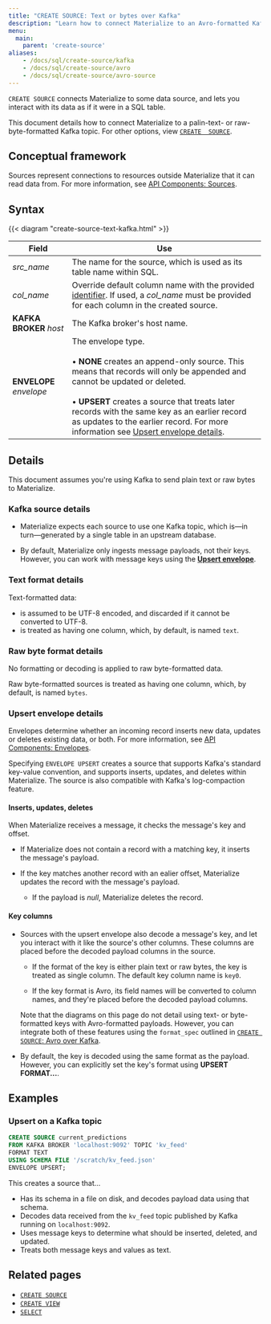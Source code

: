 ```yaml
---
title: "CREATE SOURCE: Text or bytes over Kafka"
description: "Learn how to connect Materialize to an Avro-formatted Kafka topic"
menu:
  main:
    parent: 'create-source'
aliases:
    - /docs/sql/create-source/kafka
    - /docs/sql/create-source/avro
    - /docs/sql/create-source/avro-source
---
```


`CREATE SOURCE` connects Materialize to some data source, and lets you interact
with its data as if it were in a SQL table.

This document details how to connect Materialize to a palin-text- or
raw-byte-formatted Kafka topic. For other options, view [`CREATE  SOURCE`](../).

## Conceptual framework

Sources represent connections to resources outside Materialize that it can read
data from. For more information, see [API Components:
Sources](../../../overview/api-components#sources).

## Syntax

{{< diagram "create-source-text-kafka.html" >}}

Field | Use
------|-----
_src&lowbar;name_ | The name for the source, which is used as its table name within SQL.
_col&lowbar;name_ | Override default column name with the provided [identifier](../../identifiers). If used, a _col&lowbar;name_ must be provided for each column in the created source.
**KAFKA BROKER** _host_ | The Kafka broker's host name.
**ENVELOPE** _envelope_ | The envelope type.<br/><br/> &#8226; **NONE** creates an append-only source. This means that records will only be appended and cannot be updated or deleted.<br/><br/>&#8226; **UPSERT** creates a source that treats later records with the same key as an earlier record as updates to the earlier record. For more information see [Upsert envelope details](#upsert-envelope-details).

## Details

This document assumes you're using Kafka to send plain text or raw bytes to
Materialize.

### Kafka source details

- Materialize expects each source to use one Kafka topic, which is&mdash;in
  turn&mdash;generated by a single table in an upstream database.

- By default, Materialize only ingests message payloads, not their keys. However, you can work with message keys using the [**Upsert envelope**](#upsert-envelope-details).

### Text format details

Text-formatted data:
- is assumed to be UTF-8 encoded, and discarded if it cannot be converted
  to UTF-8.
- is treated as having one column, which, by default, is named `text`.

### Raw byte format details

No formatting or decoding is applied to raw byte-formatted data.

Raw byte-formatted sources is treated as having one column, which, by default,
is named `bytes`.

### Upsert envelope details

Envelopes determine whether an incoming record inserts new data, updates or
deletes existing data, or both. For more information, see [API Components:
Envelopes](../../../overview/api-components#envelopes).

Specifying `ENVELOPE UPSERT` creates a source that supports Kafka's standard
key-value convention, and supports inserts, updates, and deletes within
Materialize. The source is also compatible with Kafka's log-compaction feature.

#### Inserts, updates, deletes

When Materialize receives a message, it checks the message's key and offset.

- If Materialize does not contain a record with a matching key, it inserts the
  message's payload.

- If the key matches another record with an ealier offset, Materialize updates
  the record with the message's payload.

    - If the payload is _null_, Materialize deletes the record.

#### Key columns

- Sources with the upsert envelope also decode a message's key, and let you
  interact with it like the source's other columns. These columns are placed
  before the decoded payload columns in the source.

    - If the format of the key is either plain text or raw bytes, the key is
      treated as single column. The default key column name is `key0`.

    - If the key format is Avro, its field names will be converted to column
      names, and they're placed before the decoded payload columns.

    Note that the diagrams on this page do not detail using text- or
    byte-formatted keys with Avro-formatted payloads. However, you can integrate
    both of these features using the `format_spec` outlined in [`CREATE SOURCE`:
    Avro over Kafka](../avro-kafka/#format-specification).

- By default, the key is decoded using the same format as the payload. However,
  you can explicitly set the key's format using **UPSERT FORMAT...**.

## Examples

### Upsert on a Kafka topic

```sql
CREATE SOURCE current_predictions
FROM KAFKA BROKER 'localhost:9092' TOPIC 'kv_feed'
FORMAT TEXT
USING SCHEMA FILE '/scratch/kv_feed.json'
ENVELOPE UPSERT;
```

This creates a source that...

- Has its schema in a file on disk, and decodes payload data using that schema.
- Decodes data received from the `kv_feed` topic published by Kafka running on
  `localhost:9092`.
- Uses message keys to determine what should be inserted, deleted, and updated.
- Treats both message keys and values as text.

## Related pages

- [`CREATE SOURCE`](../)
- [`CREATE VIEW`](../../create-view)
- [`SELECT`](../../select)
